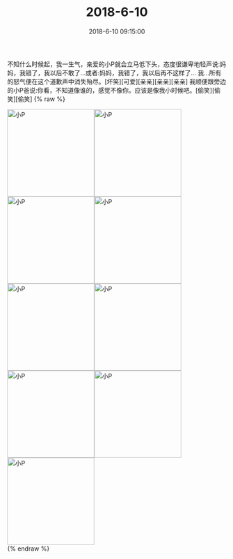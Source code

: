 ﻿---
title: "2018-6-10"
date: 2018-6-10 09:15:00
tags: 文字
categories: 妈妈
---
不知什么时候起，我一生气，亲爱的小P就会立马低下头，态度很谦卑地轻声说:妈妈，我错了，我以后不敢了…或者:妈妈，我错了，我以后再不这样了…
我…所有的怒气便在这个道歉声中消失殆尽。[坏笑][可爱][亲亲][亲亲][亲亲]
我顺便跟旁边的小P爸说:你看，不知道像谁的，感觉不像你。应该是像我小时候吧。[偷笑][偷笑][偷笑]
{% raw %}
<div style="width:500 px">
<div style="float:left; width:100 px"><img src="/images/微信图片_20190213140052.jpg" width="200" alt="小P"></div>
<div style="float:left; width:100 px"><img src="/images/微信图片_20190213140056.jpg" width="200" alt="小P"></div>
<div style="float:left; width:100 px"><img src="/images/微信图片_20190213140100.jpg" width="200" alt="小P"></div>
<div style="float:left; width:100 px"><img src="/images/微信图片_20190213140104.jpg" width="200" alt="小P"></div>
<div style="float:left; width:100 px"><img src="/images/微信图片_20190213140108.jpg" width="200" alt="小P"></div>
<div style="float:left; width:100 px"><img src="/images/微信图片_20190213140113.jpg" width="200" alt="小P"></div>
<div style="float:left; width:100 px"><img src="/images/微信图片_20190213140117.jpg" width="200" alt="小P"></div>
<div style="float:left; width:100 px"><img src="/images/微信图片_20190213140121.jpg" width="200" alt="小P"></div>
<div style="float:left; width:100 px"><img src="/images/微信图片_20190213140125.jpg" width="200" alt="小P"></div>
<div style="clear:both"></div>
</div>
{% endraw %}